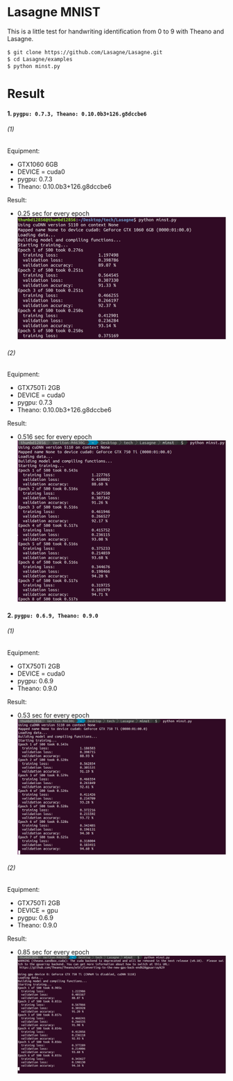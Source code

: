 # Lasagne MNIST
This is a little test for handwriting identification from 0 to 9 with Theano and Lasagne.
```
$ git clone https://github.com/Lasagne/Lasagne.git
$ cd Lasagne/examples
$ python minst.py
```

# Result
#### 1. ```pygpu: 0.7.3, Theano: 0.10.0b3+126.g8dccbe6```  
###### (1)   
Equipment:
- GTX1060 6GB
- DEVICE = cuda0
- pygpu: 0.7.3
- Theano: 0.10.0b3+126.g8dccbe6

Result:
- 0.25 sec for every epoch
![GTX1060-pygpu=0.7.3-minst-device=cuda0.png](https://raw.githubusercontent.com/thumbe12856/GPU-development-environment-setting/master/pictures/GTX1060-pygpu=0.7.3-minst-device=cuda0.png)

###### (2)  
Equipment:
- GTX750Ti 2GB
- DEVICE = cuda0
- pygpu: 0.7.3
- Theano: 0.10.0b3+126.g8dccbe6

Result:
- 0.516 sec for every epoch
![GTX750Ti-pygpu=0.7.3-minst-device=cuda0.png](https://raw.githubusercontent.com/thumbe12856/GPU-development-environment-setting/master/pictures/GTX750Ti-pygpu=0.7.3-minst-device=cuda0.png)


#### 2. ```pygpu: 0.6.9, Theano: 0.9.0```  
###### (1)  
Equipment:
- GTX750Ti 2GB
- DEVICE = cuda0  
- pygpu: 0.6.9
- Theano: 0.9.0

Result:
- 0.53 sec for every epoch
![GTX750Ti-pygpu=0.6.9-minst-device=cuda0.png](https://raw.githubusercontent.com/thumbe12856/GPU-development-environment-setting/master/pictures/GTX750Ti-pygpu=0.6.9-minst-device=cuda0.png)

###### (2)  
Equipment:
- GTX750Ti 2GB
- DEVICE = gpu
- pygpu: 0.6.9
- Theano: 0.9.0

Result:
- 0.85 sec for every epoch
![GTX750Ti-pygpu=0.6.9-minst-device=gpu](https://raw.githubusercontent.com/thumbe12856/GPU-development-environment-setting/master/pictures/GTX750Ti-pygpu=0.6.9-minst-device=gpu.png)
